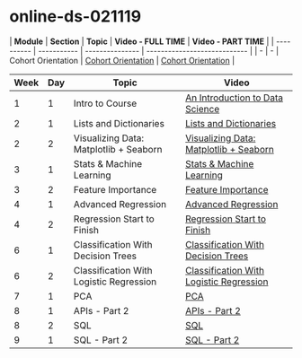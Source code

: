 # online-ds-021119

| **Module** | **Section** | **Topic**       | **Video - FULL TIME**        | **Video - PART TIME** |
| ---------- | ----------- | --------------- | ---------------------------- |
| -          | -           | Cohort Orientation | [Cohort Orientation](https://youtu.be/-GltRwac6zw) | [Cohort Orientation]() |


| **Week**   | **Day** | **Topic**       | **Video**                    |
| ---------- | ------- | --------------- | ---------------------------- |
| 1          | 1       | Intro to Course | [An Introduction to Data Science](https://youtu.be/jYclI8xBjZM) |
| 2          | 1       | Lists and Dictionaries | [Lists and Dictionaries](https://youtu.be/tRm74S_oHkg) |
| 2          | 2       | Visualizing Data: Matplotlib + Seaborn | [Visualizing Data: Matplotlib + Seaborn](https://youtu.be/Re_iwRc6S8A) |
| 3          | 1       | Stats & Machine Learning | [Stats & Machine Learning](https://youtu.be/GAHkvj_mujQ) |
| 3          | 2       | Feature Importance | [Feature Importance](https://youtu.be/_lO2F7vGcZQ) |
| 4          | 1       | Advanced Regression | [Advanced Regression](https://youtu.be/LmnHEfBldZo) |
| 4          | 2       | Regression Start to Finish | [Regression Start to Finish](https://youtu.be/F8cZYDSkD8A) |
| 6          | 1       | Classification With Decision Trees | [Classification With Decision Trees](https://youtu.be/Mx07ohhU5nU) |
| 6          | 2       | Classification With Logistic Regression | [Classification With Logistic Regression](https://youtu.be/9ustGRjFgFg) |
| 7          | 1       | PCA | [PCA](https://youtu.be/6BfYSVG5dHE) |
| 8          | 1       | APIs - Part 2 | [APIs - Part 2](https://youtu.be/fFpAN-5FD8E) |
| 8          | 2       | SQL | [SQL](https://youtu.be/HWVMLnyvllY) |
| 9          | 1       | SQL - Part 2 | [SQL - Part 2](https://youtu.be/Jzmri3JpsCY) |
